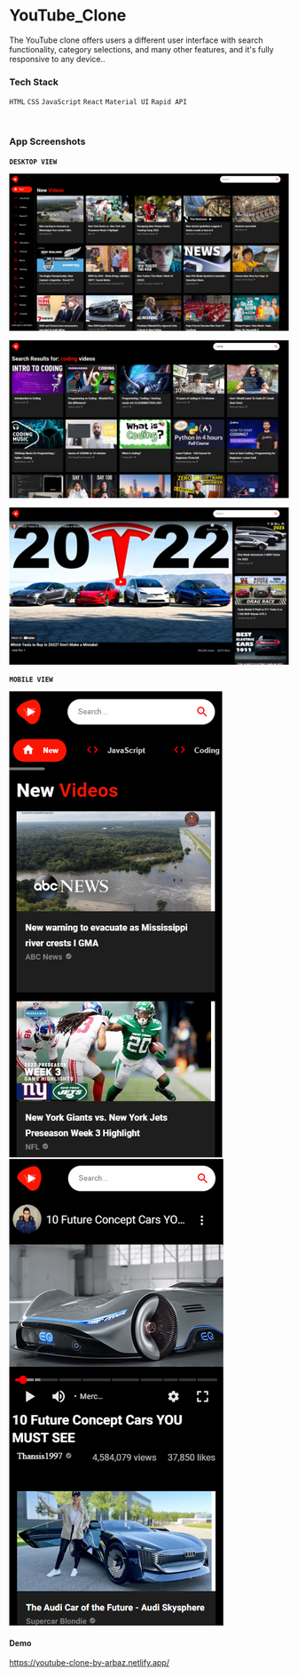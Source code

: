 # YouTube_Clone

The YouTube clone offers users a different user interface with search functionality,
category selections, and many other features, and it's fully responsive to any device..

### Tech Stack

`HTML` `CSS` `JavaScript` `React` `Material UI` `Rapid API`

<br/>

### App Screenshots

**`DESKTOP VIEW`**

![App Screenshot](./public/assets/readme/homepage.png)

![App Screenshot](./public/assets/readme/searchfeed.png)

![App Screenshot](./public/assets/readme/watchfeed.png)

**`MOBILE VIEW`**
<br />

![App Screenshot](./public/assets/readme/mobilehome.png)
![App Screenshot](./public/assets/readme/mobilewatch.png)


#### Demo

https://youtube-clone-by-arbaz.netlify.app/
